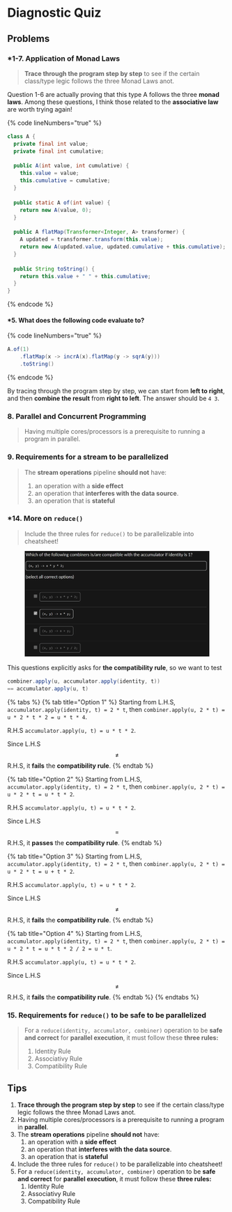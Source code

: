 # Diagnostic Quiz

## Problems

### \*1-7. Application of Monad Laws

> **Trace through the program step by step** to see if the certain class/type legic follows the three Monad Laws anot.

Question 1-6 are actually proving that this type A follows the three **monad laws**. Among these questions, I think those related to the **associative law** are worth trying again!

{% code lineNumbers="true" %}
```java
class A {
  private final int value;
  private final int cumulative;

  public A(int value, int cumulative) {
    this.value = value;
    this.cumulative = cumulative;
  }

  public static A of(int value) {
    return new A(value, 0);
  }

  public A flatMap(Transformer<Integer, A> transformer) {
    A updated = transformer.transform(this.value);
    return new A(updated.value, updated.cumulative + this.cumulative);
  }

  public String toString() {
    return this.value + " " + this.cumulative;
  }
}
```
{% endcode %}

#### \*5. What does the following code evaluate to?

{% code lineNumbers="true" %}
```java
A.of(1)
    .flatMap(x -> incrA(x).flatMap(y -> sqrA(y)))
    .toString()
```
{% endcode %}

By tracing through the program step by step, we can start from **left to right**, and then **combine the result** from **right to left**. The answer should be `4 3`.

### 8. Parallel and Concurrent Programming

> Having multiple cores/processors is a prerequisite to running a program in parallel.

### 9. Requirements for a stream to be parallelized

> The **stream operations** pipeline **should not** have:
>
> 1. an operation with a **side effect**
> 2. an operation that **interferes with the data source**.
> 3. an operation that is **stateful**

### \*14. More on `reduce()`

> Include the three rules for `reduce()`  to be parallelizable into cheatsheet!

<figure><img src="../../../.gitbook/assets/lec10-quiz-14.png" alt=""><figcaption></figcaption></figure>

This questions explicitly asks for **the compatibility rule**, so we want to test

```java
combiner.apply(u, accumulator.apply(identity, t))
== accumulator.apply(u, t)
```

{% tabs %}
{% tab title="Option 1" %}
Starting from L.H.S, `accumulator.apply(identity, t) = 2 * t`, then `combiner.apply(u, 2 * t) = u * 2 * t * 2 = u * t * 4`.

R.H.S `accumulator.apply(u, t) = u * t * 2`.

Since L.H.S $$\neq$$ R.H.S, it **fails** the **compatibility rule**.
{% endtab %}

{% tab title="Option 2" %}
Starting from L.H.S, `accumulator.apply(identity, t) = 2 * t`, then `combiner.apply(u, 2 * t) = u * 2 * t = u * t * 2`.

R.H.S `accumulator.apply(u, t) = u * t * 2`.

Since L.H.S $$=$$ R.H.S, it **passes** the **compatibility rule**.
{% endtab %}

{% tab title="Option 3" %}
Starting from L.H.S, `accumulator.apply(identity, t) = 2 * t`, then `combiner.apply(u, 2 * t) = u * 2 * t = u + t * 2`.

R.H.S `accumulator.apply(u, t) = u * t * 2`.

Since L.H.S $$\neq$$ R.H.S, it **fails** the **compatibility rule**.
{% endtab %}

{% tab title="Option 4" %}
Starting from L.H.S, `accumulator.apply(identity, t) = 2 * t`, then `combiner.apply(u, 2 * t) = u * 2 * t = u * t * 2 / 2 = u * t`.

R.H.S `accumulator.apply(u, t) = u * t * 2`.

Since L.H.S $$\neq$$ R.H.S, it **fails** the **compatibility rule**.
{% endtab %}
{% endtabs %}

### 15. Requirements for `reduce()` to be safe to be parallelized

> For a `reduce(identity, accumulator, combiner)` operation to be **safe and correct** for **parallel execution**, it must follow these **three rules:**
>
> 1. Identity Rule
> 2. Associativy Rule
> 3. Compatibility Rule

## Tips

1. **Trace through the program step by step** to see if the certain class/type legic follows the three Monad Laws anot.
2. Having multiple cores/processors is a prerequisite to running a program in **parallel**.
3. The **stream operations** pipeline **should not** have:
   1. an operation with a **side effect**
   2. an operation that **interferes with the data source**.
   3. an operation that is **stateful**
4. Include the three rules for `reduce()`  to be parallelizable into cheatsheet!
5. For a `reduce(identity, accumulator, combiner)` operation to be **safe and correct** for **parallel execution**, it must follow these **three rules:**
   1. Identity Rule
   2. Associativy Rule
   3. Compatibility Rule

